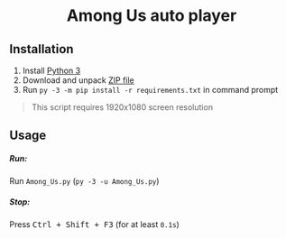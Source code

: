 <h1 align="center">Among Us auto player</h1>

## Installation

1. Install [Python 3](https://www.python.org)
2. Download and unpack [ZIP file](https://github.com/npanuhin/Among-Us/archive/master.zip)
3. Run `py -3 -m pip install -r requirements.txt` in command prompt

> This script requires 1920x1080 screen resolution

## Usage

##### Run:

Run `Among_Us.py` (`py -3 -u Among_Us.py`)

##### Stop:

Press <kbd>Ctrl + Shift + F3</kbd> (for at least `0.1s`)